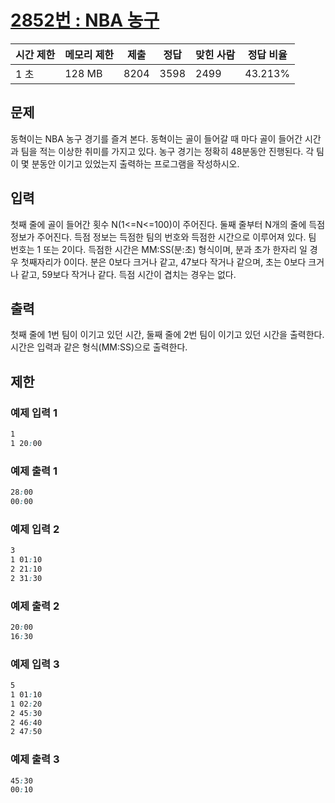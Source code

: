 [2852번 : NBA 농구](https://www.acmicpc.net/problem/2852)
======================================================

| 시간 제한 | 메모리 제한 | 제출 | 정답 | 맞힌 사람 | 정답 비율 |
| --- | --- | --- | --- | --- | --- |
| 1 초 | 128 MB | 8204 | 3598 | 2499 | 43.213% |


문제
--
동혁이는 NBA 농구 경기를 즐겨 본다. 동혁이는 골이 들어갈 때 마다 골이 들어간 시간과 팀을 적는 이상한 취미를 가지고 있다.
농구 경기는 정확히 48분동안 진행된다. 각 팀이 몇 분동안 이기고 있었는지 출력하는 프로그램을 작성하시오.


입력
--
첫째 줄에 골이 들어간 횟수 N(1<=N<=100)이 주어진다. 둘째 줄부터 N개의 줄에 득점 정보가 주어진다. 득점 정보는 득점한 팀의 번호와 득점한 시간으로 이루어져 있다. 팀 번호는 1 또는 2이다. 득점한 시간은 MM:SS(분:초) 형식이며, 분과 초가 한자리 일 경우 첫째자리가 0이다. 분은 0보다 크거나 같고, 47보다 작거나 같으며, 초는 0보다 크거나 같고, 59보다 작거나 같다. 득점 시간이 겹치는 경우는 없다.


출력
--
첫째 줄에 1번 팀이 이기고 있던 시간, 둘째 줄에 2번 팀이 이기고 있던 시간을 출력한다. 시간은 입력과 같은 형식(MM:SS)으로 출력한다.


제한
--


### 예제 입력 1
```css
1
1 20:00
```


### 예제 출력 1
```css
28:00
00:00
```


### 예제 입력 2
```css
3
1 01:10
2 21:10
2 31:30
```


### 예제 출력 2
```css
20:00
16:30
```


### 예제 입력 3
```css
5
1 01:10
1 02:20
2 45:30
2 46:40
2 47:50
```


### 예제 출력 3
```css
45:30
00:10
```




